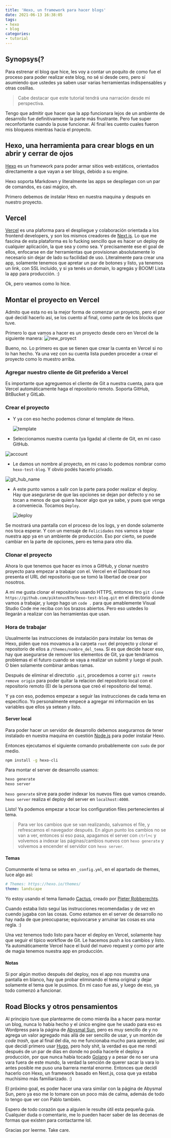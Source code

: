 ```yaml
---
title: 'Hexo, un framework para hacer blogs'
date: 2021-06-13 16:38:05
tags:
- hexo
- blog
categories:
- tutorial
---
```


## Synopsys(?

Para estrenar el blog que hice, les voy a contar un poquito de como fue el proceso para poder realizar este blog, no sé si desde cero, pero sí asumiendo que ustedes ya saben usar varias herramientas indispensables y otras cosillas.

> Cabe destacar que este tutorial tendrá una narración desde mi perspectiva.

Tengo que admitir que hacer que la app funcionara lejos de un ambiente de desarrollo fue definitivamente la parte más frustrante. Pero fue super reconfortante cuando la puse funcionar. Al final les cuento cuales fueron  mis bloqueos mientras hacia el proyecto.

## Hexo, una herramienta para crear blogs en un abrir y cerrar de ojos

[Hexo](https://hexo.io/) es un framework para poder armar sitios web estáticos, orientados directamente a que vayan a ser blogs, debido a su engine.

Hexo soporta Markdown y literalmente las apps se despliegan con un par de comandos, es casi mágico, eh.

Primero debemos de instalar Hexo en nuestra maquina y después en nuestro proyecto.

## Vercel

[Vercel](https://vercel.com) es una plaforma para el despliegue y colaboración orientada a los frontend developers, y son los mismos creadores de [Next.js](https://nextjs.org/). Lo que me fascina de esta plataforma es lo fucking sencillo que es hacer un deploy de cualquier aplicación, la que sea y como sea. Y precisamente ese el goal de ellos, enfocarse en dar herramientas que provisionan absolutamente lo necesario sin dejar de lado su facilidad de uso. Literalmente para crear una app, solamente tenemos que apretar un par de botones y listo, ya tenemos un link, con SSL incluido, y si ya tenés un domain, lo agregás y BOOM! Lista la app para producción. :)

Ok, pero veamos como lo hice.

## Montar el proyecto en Vercel

Admito que esta no es la mejor forma de comenzar un proyecto, pero el por qué decidí hacerlo así, se los cuento al final, como parte de los blocks que tuve.

Primero lo que vamos a hacer es un proyecto desde cero en Vercel de la siguiente manera: ![new_proyect](https://i.imgur.com/9dcMpsm.png)

Bueno, no. Lo primero es que se tienen que crear la cuenta en Vercel si no lo han hecho. Ya una vez con su cuenta lista pueden proceder a crear el proyecto como lo muestro arriba.

### Agregar nuestro cliente de Git preferido a Vercel

Es importante que agreguemos el cliente de Git a nuestra cuenta, para que Vercel automáticamente haga el repositorio remoto. Soporta GitHub, BitBucket y GitLab.

### Crear el proyecto

- Y ya con eso hecho podemos clonar el template de Hexo.

    ![template](https://i.imgur.com/qRaepjE.png)

- Seleccionamos nuestra cuenta (ya ligada) al cliente de Git, en mi caso GitHub.

![account](https://i.imgur.com/FAUUKXg.png)

- Le damos un nombre al proyecto, en mi caso lo podemos nombrar como `hexo-test-blog`. Y obvio podés hacerlo privado.

![git_hub_name](https://i.imgur.com/3kWfKG7.png)

- A este punto vamos a salir con la parte para poder realizar el deploy. Hay que asegurarse de que las opciones se dejan por defecto y no se tocan a menos de que quiera hacer algo que ya sabe, y pues que venga a conveniecia. Tocamos `Deploy`.

    ![deploy](https://i.imgur.com/00RPGpf.png)

Se mostrará una pantalla con el proceso de los logs, y en donde solamente nos toca esperar. Y con un mensaje de `Felicidades` nos vamos a topar nuestra app ya en un ambiente de producción. Eso por cierto, se puede cambiar en la parte de opciones, pero es tema para otro día.

### Clonar el proyecto

Ahora lo que tenemos que hacer es irnos a GitHub, y clonar nuestro proyecto para empezar a trabajar con el. Vercel en el Dashboard nos presenta el URL del repositorio que se tomó la libertad de crear por nosotros.

A mi me gusta clonar el repositorio usando HTTPS, entonces tiro `git clone https://github.com/piktonus97m/hexo-test-blog.git` en el directorio donde vamos a trabajar, y luego hago un `code .` para que amablemente Visual Studio Code me reciba con los brazos abiertos. Pero eso ustedes lo llegarán a realizar con las herramientas que usan.

### Hora de trabajar

Usualmente las instrucciones de instalación para instalar los temas de Hexo, piden que nos movamos a la carpeta `root` del proyecto y clonar el repositorio de ellos a `/themes/nombre_del_tema`. Si es que decide hacer eso, hay que asegurarse de remover los elementos de Git, ya que tendriamos problemas el el futuro cuando se vaya a realizar un submit y luego el push. O bien solamente combinar ambas ramas.

Después de eliminar el directotio `.git`, procedemos a correr `git remote remove origin` para poder quitar la relacion del repositorio local con el repositorio remoto (El de la persona que creó el repositorio del tema).

Y ya con eso, podemos empezar a seguir las instrucciones de cada tema en especifico. Yo personalmente empecé a agregar mi información en las variables que ellos ya setean y listo.

#### Server local

Para poder hacer un servidor de desarrollo debemos asegurarnos de tener instalado en nuestra maquina en cuestión [Node.js](https://nodejs.org/en/) para poder instalar Hexo.

Entonces ejecutamos el siguiente comando probablemente con `sudo` de por medio.

```bash
npm install -g hexo-cli
```

Para montar el server de desarrollo usamos:

```bash
hexo generate
hexo server
```

`hexo generate` sirve para poder indexar los nuevos files que vamos creando.
`hexo server` realiza el deploy del server en `localhost:4000`.

Listo! Ya podemos empezar a tocar los configuration files pertenecientes al tema.

> Para ver los cambios que se van realizando, salvamos el file, y refrescamos el navegador después. En algun punto los cambios no se van a ver, entonces si eso pasa, apagamos el server con `ctrl+c` y volvemos a indexar las páginas/cambios nuevos con `hexo generate` y volvemos a encender el servidor con `hexo server`.

#### Temas

Comunmente el tema se setea en `_config.yml`, en el apartado de themes, luce algo así:

```yml
# Themes: https://hexo.io/themes/
theme: landscape
```

Yo estoy usando el tema llamado [Cactus](https://github.com/probberechts/hexo-theme-cactus), creado por [Pieter Robberechts](https://github.com/probberechts).

Cuando estaba listo seguí las instrucciones recomendadas y de vez en cuendo jugaba con las cosas. Como estamos en el server de desarrollo no hay nada de que preocuparse; equivocarse y arruinar las cosas es una regla. :)

Una vez tenemos todo listo para hacer el deploy en Vercel, solamente hay que seguir el típico workflow de Git. Le hacemos push a los cambios y listo. Ya automáticamente Vercel hace el buid del nuevo request y como por arte de magia tenemos nuestra app en producción.

#### Notas

Si por algún motivo después del deploy, nos el app nos muestra una pantalla en blanco, hay que probar eliminando el tema original y dejar solamente el tema que le pusimos. En mi caso fue así, y luego de eso, ya todo comenzó a funcionar.

## Road Blocks y otros pensamientos

Al principio tuve que plantearme de como mierda iba a hacer para montar un blog, nunca lo había hecho y el único engine que he usado para eso es Wordpress para la página de [Abysmal Sun](https://abysmalsun.com/), pero es muy sencillo de y no agrega un valor agregado más allá de ser sencillo de usar, y un montón de *code trash*, que al final del día, no me funcionaba mucho para aprender, así que decidí primero usar [Hugo](https://gohugo.io/), pero holy shit, la verdad es que me rendí después de un par de días en donde no podía hacerle el deploy a producción, por que nunca había tocado [Golang](https://golang.org/) y a pesar de no ser una vara fuera de este mundo, la verdad la sención de querer sacar la vara lo antes posible me puso una barrera mental enorme. Entonces que decidí hacerlo con Hexo, un framework basado en Next.js, cosa que ya estaba muchísimo más familiarizado. :)

El próximo goal, es poder hacer una vara similar con la página de Abysmal Sun, pero ya eso me lo tomare con un poco más de calma, además de todo lo tengo que ver con Pablo también.

Espero de todo corazón que a alguien le resulte útil esta pequeña guía. Cualquier duda o comentario, me lo pueden hacer saber de las decenas de formas que existen para contactarme lol.

Gracias por leerme. Take care.
